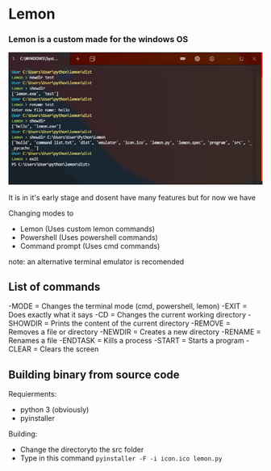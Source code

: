 # Lemon
### Lemon is a custom made for the windows OS

<img src="screenshot.png" alt="This is an image">

It is in it's early stage and dosent have many features but for now we have

Changing modes to
- Lemon (Uses custom lemon commands)
- Powershell (Uses powershell commands)
- Command prompt (Uses cmd commands)

note: an alternative terminal emulator is recomended

## List of commands
-MODE = Changes the terminal mode (cmd, powershell, lemon)
-EXIT = Does exactly what it says
-CD = Changes the current working directory
-SHOWDIR = Prints the content of the current directory
-REMOVE = Removes a file or directory
-NEWDIR = Creates a new directory
-RENAME = Renames a file
-ENDTASK = Kills a process
-START = Starts a program
-CLEAR = Clears the screen

## Building binary from source code
Requierments:
- python 3 (obviously)
- pyinstaller

Building:
- Change the directoryto the src folder
- Type in this command
``
pyinstaller -F -i icon.ico lemon.py
``

